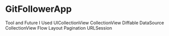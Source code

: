# GitFollowerApp

Tool and Future I Used 
UICollectionView
CollectionView Diffable DataSource
CollectionView Flow Layout
Pagination
URLSession
 
